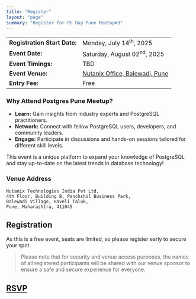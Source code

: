 ```yaml
---
title: "Register"
layout: "page"
summary: "Register for PG Day Pune Meetup#3"
---
```


|                              |                                                                             |
| ---------------------------- | --------------------------------------------------------------------------- |
| **Registration Start Date:** | Monday, July 14<sup>th</sup>, 2025                                          |
| **Event Date:**              | Saturday, August 02<sup>nd</sup>, 2025                                      |
| **Event Timings:**           | TBD                                                                         |
| **Event Venue:**             | [Nutanix Office, Balewadi, Pune](https://maps.app.goo.gl/47idmr8tDfAjgp9r5) |
| **Entry Fee:**               | Free                                                                        |

### Why Attend Postgres Pune Meetup?

- **Learn:** Gain insights from industry experts and PostgreSQL practitioners.
- **Network:** Connect with fellow PostgreSQL users, developers, and community leaders.
- **Engage:** Participate in discussions and hands-on sessions tailored for different skill levels.

This event is a unique platform to expand your knowledge of PostgreSQL and stay up-to-date on the latest trends in database technology!

### Venue Address

```
Nutanix Technologies India Pvt Ltd,
4th Floor, Building B, Panchshil Business Park,
Balewadi Village, Haveli Taluk,
Pune, Maharashtra, 411045
```

## Registration

As this is a free event, seats are limited, so please register early to secure your spot.

> Please note that for security and venue access purposes, the names of all registered participants will be shared with our venue sponsor to ensure a safe and secure experience for everyone.

<h2>
    <!-- <a class="button" href="https://docs.google.com/forms/d/e/1FAIpQLSd8J466lGFnWsmKGzP77-qeqDKU-ycmaxvi3qa2bFkdIWOLsA/viewform" rel="noopener" title="RSVP" target="_blank"> -->
    <a class="button" href="#" onclick="alert('RSVP opens on July 14, 2025!'); return false;">
    <span class="button-inner">
        RSVP
    </span>
    </a>
</h2>
